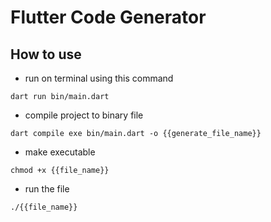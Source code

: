 # Flutter Code Generator

## How to use
- run on terminal using this command
```
dart run bin/main.dart
```

- compile project to binary file
```
dart compile exe bin/main.dart -o {{generate_file_name}}
```

- make executable
```
chmod +x {{file_name}}
```

- run the file
```
./{{file_name}}
```